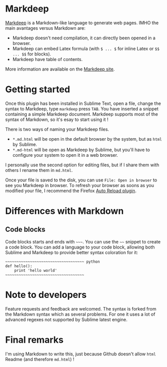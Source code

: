 # Markdeep

[Markdeep](https://casual-effects.com/markdeep) is a Markdown-like language to generate web pages.
IMHO the main avantages versus Markdown are:

- Markdeep doesn't need compilation, it can directly been opened in a browser. 
- Markdeep can embed Latex formula (with `$ ... $` for inline Latex or `$$ ... $$` for blocks).
- Markdeep have table of contents.

More information are available on the [Markdeep site](https://casual-effects.com/markdeep).

# Getting started

Once this plugin has been installed in Sublime Text,
open a file, change the syntax to Markdeep, type `markdeep` press `TAB`.
You have inserted a snippet containing a simple Markdeep document.
Markdeep supports most of the syntax of Markdown, so it's esay to start using it !

There is two ways of naming your Markdeep files.

- `*.md.html` will be open in the default browser by the system, but as `html` by Sublime.
- `*.md-html` will be open as Markdeep by Sublime, but you'll have to configure your system to open it in a web browser.

I personally use the second option for editing files, but if I share them with others I rename them in `md.html`.

Once your file is saved to the disk, you can use `File: Open in browser` to see you Markdeep in browser.
To refresh your browser as soons as you modified your file, I recommend the Firefox [Auto Reload plugin](https://addons.mozilla.org/en-US/firefox/addon/auto-reload/).

# Differences with Markdown

## Code blocks
Code blocks starts and ends with `~~~`. You can use the `~~` snippet to create a code block.
You can add a language to your code block, allowing both Sublime and Markdeep to provide better syntax coloration for it:

```
~~~~~~~~~~~~~~~~~~~~~~~~~~~~~~~~~~~ python
def hello():
    print 'hello world'
~~~~~~~~~~~~~~~~~~~~~~~~~~~~~~~~~~~
```

# Note to developers

Feature requests and feedback are welcomed.
The syntax is forked from the Markdown syntax which as several problems.
For one it uses a lot of advanced regexes not supported by Sublime latest engine.

# Final remarks

I'm using Markdown to write this, just because Github doesn't allow `html` Readme (and therefore `md.html`) !
